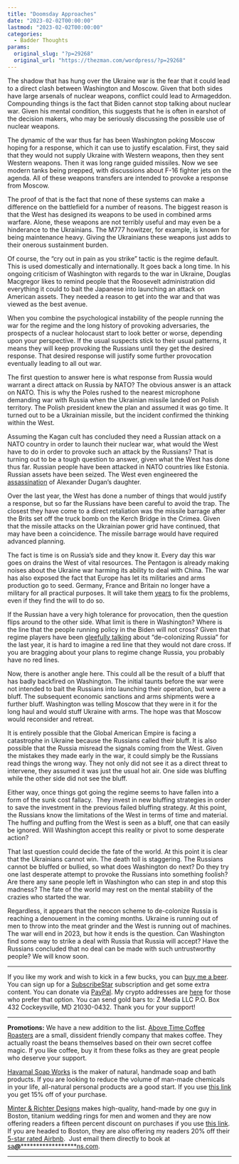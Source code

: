 ```yaml
---
title: "Doomsday Approaches"
date: "2023-02-02T00:00:00"
lastmod: "2023-02-02T00:00:00"
categories:
  - Badder Thoughts
params:
  original_slug: "?p=29268"
  original_url: "https://thezman.com/wordpress/?p=29268"
---
```


The shadow that has hung over the Ukraine war is the fear that it could
lead to a direct clash between Washington and Moscow. Given that both
sides have large arsenals of nuclear weapons, conflict could lead to
Armageddon. Compounding things is the fact that Biden cannot stop
talking about nuclear war. Given his mental condition, this suggests
that he is often in earshot of the decision makers, who may be seriously
discussing the possible use of nuclear weapons.

The dynamic of the war thus far has been Washington poking Moscow hoping
for a response, which it can use to justify escalation. First, they said
that they would not supply Ukraine with Western weapons, then they sent
Western weapons. Then it was long range guided missiles. Now we see
modern tanks being prepped, with discussions about F-16 fighter jets on
the agenda. All of these weapons transfers are intended to provoke a
response from Moscow.

The proof of that is the fact that none of these systems can make a
difference on the battlefield for a number of reasons. The biggest
reason is that the West has designed its weapons to be used in combined
arms warfare. Alone, these weapons are not terribly useful and may even
be a hinderance to the Ukrainians. The M777 howitzer, for example, is
known for being maintenance heavy. Giving the Ukrainians these weapons
just adds to their onerous sustainment burden.

Of course, the “cry out in pain as you strike” tactic is the regime
default. This is used domestically and internationally. It goes back a
long time. In his ongoing criticism of Washington with regards to the
war in Ukraine, Douglas Macgregor likes to remind people that the
Roosevelt administration did everything it could to bait the Japanese
into launching an attack on American assets. They needed a reason to get
into the war and that was viewed as the best avenue.

When you combine the psychological instability of the people running the
war for the regime and the long history of provoking adversaries, the
prospects of a nuclear holocaust start to look better or worse,
depending upon your perspective. If the usual suspects stick to their
usual patterns, it means they will keep provoking the Russians until
they get the desired response. That desired response will justify some
further provocation eventually leading to all out war.

The first question to answer here is what response from Russia would
warrant a direct attack on Russia by NATO? The obvious answer is an
attack on NATO. This is why the Poles rushed to the nearest microphone
demanding war with Russia when the Ukrainian missile landed on Polish
territory. The Polish president knew the plan and assumed it was go
time. It turned out to be a Ukrainian missile, but the incident
confirmed the thinking within the West.

Assuming the Kagan cult has concluded they need a Russian attack on a
NATO country in order to launch their nuclear war, what would the West
have to do in order to provoke such an attack by the Russians? That is
turning out to be a tough question to answer, given what the West has
done thus far. Russian people have been attacked in NATO countries like
Estonia. Russian assets have been seized. The West even engineered the
[assassination](https://www.bbc.com/news/world-europe-62621509) of
Alexander Dugan’s daughter.

Over the last year, the West has done a number of things that would
justify a response, but so far the Russians have been careful to avoid
the trap. The closest they have come to a direct retaliation was the
missile barrage after the Brits set off the truck bomb on the Kerch
Bridge in the Crimea. Given that the missile attacks on the Ukrainian
power grid have continued, that may have been a coincidence. The missile
barrage would have required advanced planning.

The fact is time is on Russia’s side and they know it. Every day this
war goes on drains the West of vital resources. The Pentagon is already
making noises about the Ukraine war harming its ability to deal with
China. The war has also exposed the fact that Europe has let its
militaries and arms production go to seed. Germany, France and Britain
no longer have a military for all practical purposes. It will take them
[years](https://www.thenationalnews.com/world/uk-news/2022/06/22/britain-needs-up-to-a-decade-to-modernise-its-army/)
to fix the problems, even if they find the will to do so.

If the Russian have a very high tolerance for provocation, then the
question flips around to the other side. What limit is there in
Washington? Where is the line that the people running policy in the
Biden will not cross? Given that regime players have been [gleefully
talking](https://archive.is/XB7tP) about “de-colonizing Russia” for the
last year, it is hard to imagine a red line that they would not dare
cross. If you are bragging about your plans to regime change Russia, you
probably have no red lines.

Now, there is another angle here. This could all be the result of a
bluff that has badly backfired on Washington. The initial taunts before
the war were not intended to bait the Russians into launching their
operation, but were a bluff. The subsequent economic sanctions and arms
shipments were a further bluff. Washington was telling Moscow that they
were in it for the long haul and would stuff Ukraine with arms. The hope
was that Moscow would reconsider and retreat.

It is entirely possible that the Global American Empire is facing a
catastrophe in Ukraine because the Russians called their bluff. It is
also possible that the Russia misread the signals coming from the West.
Given the mistakes they made early in the war, it could simply be the
Russians read things the wrong way. They not only did not see it as a
direct threat to intervene, they assumed it was just the usual hot air.
One side was bluffing while the other side did not see the bluff.

Either way, once things got going the regime seems to have fallen into a
form of the sunk cost fallacy.  They invest in new bluffing strategies
in order to save the investment in the previous failed bluffing
strategy. At this point, the Russians know the limitations of the West
in terms of time and material. The huffing and puffing from the West is
seen as a bluff, one that can easily be ignored. Will Washington accept
this reality or pivot to some desperate action?

That last question could decide the fate of the world. At this point it
is clear that the Ukrainians cannot win. The death toll is staggering.
The Russians cannot be bluffed or bullied, so what does Washington do
next? Do they try one last desperate attempt to provoke the Russians
into something foolish? Are there any sane people left in Washington who
can step in and stop this madness? The fate of the world may rest on the
mental stability of the crazies who started the war.

Regardless, it appears that the neocon scheme to de-colonize Russia is
reaching a denouement in the coming months. Ukraine is running out of
men to throw into the meat grinder and the West is running out of
machines. The war will end in 2023, but how it ends is the question. Can
Washington find some way to strike a deal with Russia that Russia will
accept? Have the Russians concluded that no deal can be made with such
untrustworthy people? We will know soon.

------------------------------------------------------------------------

If you like my work and wish to kick in a few bucks, you can
<a href="https://www.buymeacoffee.com/mujolulu" rel="noopener"
target="_blank">buy me a beer</a>. You can sign up for a
<a href="https://www.subscribestar.com/the-z-blog" rel="noopener"
target="_blank">SubscribeStar</a> subscription and get some extra
content. You can donate via <a
href="https://www.paypal.com/donate/?cmd=_s-xclick&amp;hosted_button_id=UDAS2Q8JYA6CN&amp;source=url"
rel="noopener" target="_blank">PayPal</a>. My crypto addresses are
<a href="https://thezman.com/wordpress/?page_id=22713" rel="noopener"
target="_blank">here</a> for those who prefer that option. You can send
gold bars to: Z Media LLC P.O. Box 432 Cockeysville, MD 21030-0432.
Thank you for your support!

------------------------------------------------------------------------

**Promotions:** We have a new addition to the list.
<a href="https://abovetimecoffee.com/" rel="noopener"
target="_blank">Above Time Coffee Roasters</a> are a small, dissident
friendly company that makes coffee. They actually roast the beans
themselves based on their own secret coffee magic. If you like coffee,
buy it from these folks as they are great people who deserve your
support.

<a href="https://havamalsoapworks.com/" rel="noopener"
target="_blank">Havamal Soap Works</a> is the maker of natural, handmade
soap and bath products. If you are looking to reduce the volume of
man-made chemicals in your life, all-natural personal products are a
good start. If you use
<a href="https://havamalsoapworks.com/discount/ZMAN" rel="noopener"
target="_blank">this link</a> you get 15% off of your purchase.

<a href="https://www.minterandrichterdesigns.com/"
rel="noreferrer nofollow noopener" target="_blank">Minter &amp; Richter
Designs</a> makes high-quality, hand-made by one guy in Boston, titanium
wedding rings for men and women and they are now offering readers a
fifteen percent discount on purchases if you use
<a href="https://www.minterandrichterdesigns.com/discount/ZMAN"
rel="noreferrer nofollow noopener" target="_blank">this link</a>.
<span class="highlight"><span class="colour"><span class="font"><span class="size">If
you are headed to Boston, they are also offering my readers 20% off
their <a
href="https://www.airbnb.com/users/7988017/listings?user_id=7988017&amp;s=3"
rel="noopener noreferrer" target="_blank">5-star rated Airbnb</a>.  Just
email them directly to book at
<a href="mailto:sa***@*********************ns.com"
data-original-string="nNXurSQgiYWJI8XufiE/Ew==cb75AiNKYsh3cyHlcNq4XcPq+SgMz0BVHP0CSW5PSst6v0aJkUuBpgmE4Cik/xiaaNk"><span
class="apbct-email-encoder"
data-original-string="FfZVyFmav8zzt8hGkgTOiA==cb7uhvWy+j/DOluQHQ4bmZOQ487Sxjnqm43PJvqncJElJdrGwcPxXDfbEwcPgu12Hgl"
title="This contact has been encoded by Anti-Spam by CleanTalk. Click to decode. To finish the decoding make sure that JavaScript is enabled in your browser.">sa<span
class="apbct-blur">***</span>@<span
class="apbct-blur">*********************</span>ns.com</span></a>.</span></span></span></span>

------------------------------------------------------------------------

